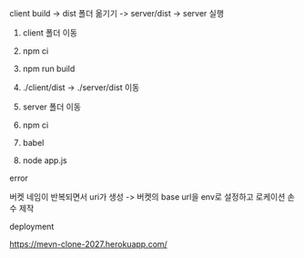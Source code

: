 client build -> dist 폴더 옮기기 -> server/dist -> server 실행

1. client 폴더 이동
2. npm ci
3. npm run build
4. ./client/dist -> ./server/dist 이동

5. server 폴더 이동
6. npm ci
7. babel
8. node app.js

error

버켓 네임이 반복되면서 uri가 생성 -> 버켓의 base url을 env로 설정하고 로케이션 손수 제작

deployment

https://mevn-clone-2027.herokuapp.com/

